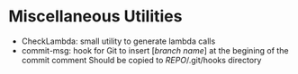 # Miscellaneous Utilities #

  * CheckLambda: small utility to generate lambda calls
  * commit-msg: hook for Git to insert [_branch name_] at the begining of the commit comment
                Should be copied to _REPO_/.git/hooks directory
